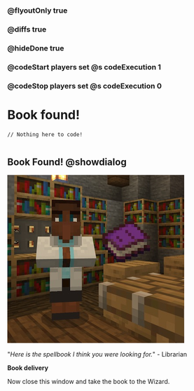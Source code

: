 ### @flyoutOnly true
### @diffs true
### @hideDone true
### @codeStart players set @s codeExecution 1
### @codeStop players set @s codeExecution 0

# Book found!

```template
// Nothing here to code!
```

```ghost
```

## Book Found! @showdialog

![Librarian with book](library_found.jpg)

"*Here is the spellbook I think you were looking for.*" - Librarian


**Book delivery**

Now close this window and take the book to the Wizard.

```spy

```